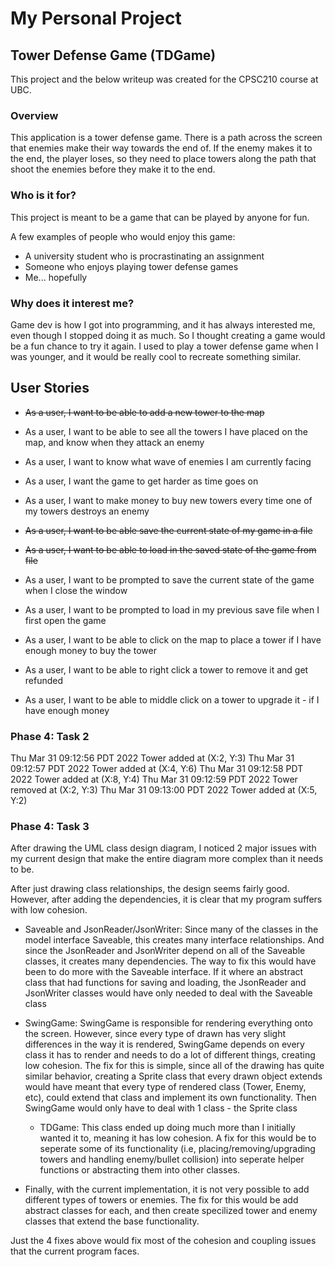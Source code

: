 # My Personal Project
## Tower Defense Game (TDGame)


This project and the below writeup was created for the CPSC210 course at UBC.

### Overview
This application is a tower defense game. There is a path across the screen that
enemies make their way towards the end of. If the enemy makes it to the end, the
player loses, so they need to place towers along the path that shoot the enemies
before they make it to the end.


### Who is it for?
This project is meant to be a game that can be played by anyone for fun.

A few examples of people who would enjoy this game:
- A university student who is procrastinating an assignment
- Someone who enjoys playing tower defense games
- Me... hopefully

### Why does it interest me?
Game dev is how I got into programming, and it has always interested me, 
even though I stopped doing it as much. So I thought creating a game
would be a fun chance to try it again. I used to play a tower defense 
game when I was younger, and it would be really cool to recreate something
similar.

## User Stories
- ~~As a user, I want to be able to add a new tower to the map~~
- As a user, I want to be able to see all the towers I have placed on
  the map, and know when they attack an enemy
- As a user, I want to know what wave of enemies I am currently facing
- As a user, I want the game to get harder as time goes on
- As a user, I want to make money to buy new towers every time one of my towers
  destroys an enemy


- ~~As a user, I want to be able save the current state of my game in a file~~
- ~~As a user, I want to be able to load in the saved state of the game from file~~


- As a user, I want to be prompted to save the current state of the game when I close the window
- As a user, I want to be prompted to load in my previous save file when I first open the game
- As a user, I want to be able to click on the map to place a tower if I have enough money to buy the tower
- As a user, I want to be able to right click a tower to remove it and get refunded
- As a user, I want to be able to middle click on a tower to upgrade it - if I have enough money


### Phase 4: Task 2
Thu Mar 31 09:12:56 PDT 2022
Tower added at (X:2, Y:3)
Thu Mar 31 09:12:57 PDT 2022
Tower added at (X:4, Y:6)
Thu Mar 31 09:12:58 PDT 2022
Tower added at (X:8, Y:4)
Thu Mar 31 09:12:59 PDT 2022
Tower removed at (X:2, Y:3)
Thu Mar 31 09:13:00 PDT 2022
Tower added at (X:5, Y:2)


### Phase 4: Task 3

After drawing the UML class design diagram, I noticed 2 major issues with my current design that make the entire diagram
more complex than it needs to be.

After just drawing class relationships, the design seems fairly good. However, after adding the dependencies,
it is clear that my program suffers with low cohesion.

- Saveable and JsonReader/JsonWriter: Since many of the classes in the model interface Saveable, this creates many 
    interface relationships. And since the JsonReader and JsonWriter depend on all of the Saveable classes, it creates
    many dependencies. The way to fix this would have been to do more with the Saveable interface. If it where an 
    abstract class that had functions for saving and loading, the JsonReader and JsonWriter classes would have
    only needed to deal with the Saveable class


- SwingGame: SwingGame is responsible for rendering everything onto the screen. However, since every type of drawn
    has very slight differences in the way it is rendered, SwingGame depends on every class it has to render and
    needs to do a lot of different things, creating low cohesion. The fix for this is simple, since all of the drawing
    has quite similar behavior, creating a Sprite class that every drawn object extends would have meant that every
    type of rendered class (Tower, Enemy, etc), could extend that class and implement its own functionality. Then
    SwingGame would only have to deal with 1 class - the Sprite class


  - TDGame: This class ended up doing much more than I initially wanted it to, meaning it has low cohesion. A fix for this
      would be to seperate some of its functionality (i.e, placing/removing/upgrading towers and handling enemy/bullet
      collision) into seperate helper functions or abstracting them into other classes.
  

- Finally, with the current implementation, it is not very possible to add different types of towers or enemies.
    The fix for this would be add abstract classes for each, and then create specilized tower and enemy classes
    that extend the base functionality.


Just the 4 fixes above would fix most of the cohesion and coupling issues that the current program faces.


